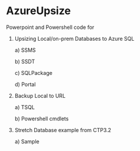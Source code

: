 # AzureUpsize

Powerpoint and Powershell code for

1) Upsizing Local/on-prem Databases to Azure SQL

   a) SSMS

   b) SSDT

   c) SQLPackage

   d) Portal


2) Backup Local to URL

   a) TSQL

   b) Powershell cmdlets

3) Stretch Database example from CTP3.2

   a) Sample
